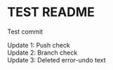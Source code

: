 # TEST README

Test commit

Update 1: Push check  
Update 2: Branch check  
Update 3: Deleted error-undo text
